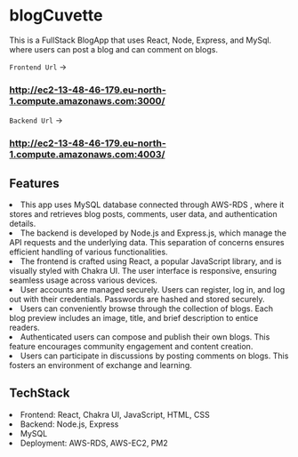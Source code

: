  # **blogCuvette**

 This is a FullStack BlogApp that uses React, Node, Express, and MySql. where users can post a blog and can comment on blogs.
 
 `Frontend Url` -> <h3>http://ec2-13-48-46-179.eu-north-1.compute.amazonaws.com:3000/</h3>
 `Backend Url` -> <h3>http://ec2-13-48-46-179.eu-north-1.compute.amazonaws.com:4003/</h3>
 

<h2>Features</h2>
<li>This app uses MySQL database connected through AWS-RDS , where it stores and retrieves blog posts, comments, user data, and authentication details.</li>
<li>The backend is developed by Node.js and Express.js, which manage the API requests and the underlying data. This separation of concerns ensures efficient handling of various functionalities.</li>
<li>The frontend is crafted using React, a popular JavaScript library, and is visually styled with Chakra UI. The user interface is responsive, ensuring seamless usage across various devices.</li>
<li>User accounts are managed securely. Users can register, log in, and log out with their credentials. Passwords are hashed and stored securely.</li>
<li>Users can conveniently browse through the collection of blogs. Each blog preview includes an image, title, and brief description to entice readers.</li>
<li>Authenticated users can compose and publish their own blogs. This feature encourages community engagement and content creation.</li>
<li>Users can participate in discussions by posting comments on blogs. This fosters an environment of exchange and learning.</li>



<h2>TechStack</h2>
<li>Frontend: React, Chakra UI, JavaScript, HTML, CSS</li>
<li>Backend: Node.js, Express</li>
<li>MySQL</li>
<li>Deployment: AWS-RDS, AWS-EC2, PM2</li>



